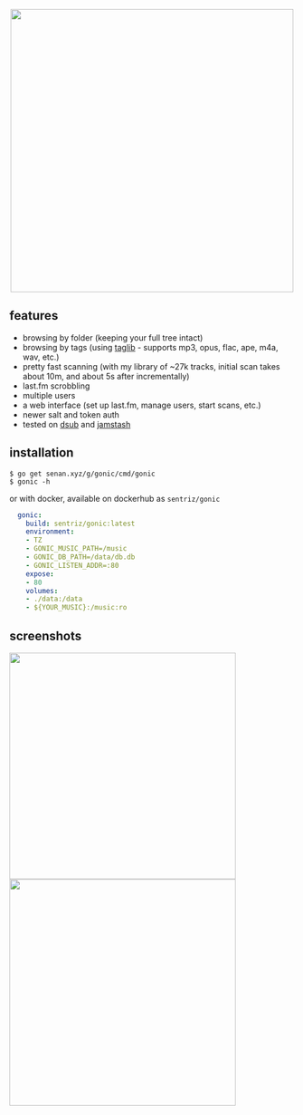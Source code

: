  <p align="center"><img width="500" src="https://github.com/sentriz/gonic/blob/master/.github/logo.png?raw=true"></p>

 ## features

 - browsing by folder (keeping your full tree intact)  
 - browsing by tags (using [taglib](https://taglib.org/) - supports mp3, opus, flac, ape, m4a, wav, etc.)  
 - pretty fast scanning (with my library of ~27k tracks, initial scan takes about 10m, and about 5s after incrementally)  
 - last.fm scrobbling  
 - multiple users  
 - a web interface (set up last.fm, manage users, start scans, etc.)  
 - newer salt and token auth  
 - tested on [dsub](https://f-droid.org/en/packages/github.daneren2005.dsub/) and [jamstash](http://jamstash.com/)  
 
 
## installation

```
$ go get senan.xyz/g/gonic/cmd/gonic
$ gonic -h
```

or with docker, available on dockerhub as `sentriz/gonic`

```yaml
  gonic:
    build: sentriz/gonic:latest
    environment:
    - TZ
    - GONIC_MUSIC_PATH=/music
    - GONIC_DB_PATH=/data/db.db
    - GONIC_LISTEN_ADDR=:80
    expose:
    - 80
    volumes:
    - ./data:/data
    - ${YOUR_MUSIC}:/music:ro
```

## screenshots

<p align="center">
<p float="left">
    <img width="400" src="https://github.com/sentriz/gonic/raw/master/.github/scrot_2.png">
    <img width="400" src="https://github.com/sentriz/gonic/raw/master/.github/scrot_3.png">
</p>
</p>

